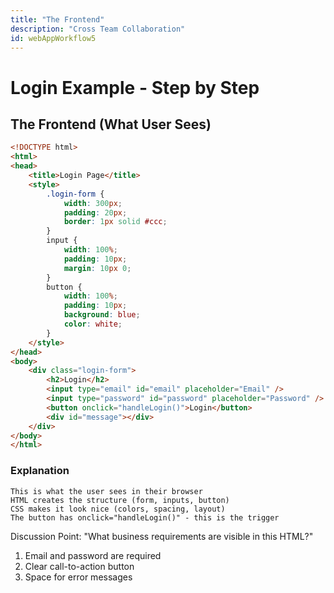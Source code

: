 ```yaml
---
title: "The Frontend"
description: "Cross Team Collaboration"
id: webAppWorkflow5
---
```


# Login Example - Step by Step

## The Frontend (What User Sees)
```html
<!DOCTYPE html>
<html>
<head>
    <title>Login Page</title>
    <style>
        .login-form {
            width: 300px;
            padding: 20px;
            border: 1px solid #ccc;
        }
        input {
            width: 100%;
            padding: 10px;
            margin: 10px 0;
        }
        button {
            width: 100%;
            padding: 10px;
            background: blue;
            color: white;
        }
    </style>
</head>
<body>
    <div class="login-form">
        <h2>Login</h2>
        <input type="email" id="email" placeholder="Email" />
        <input type="password" id="password" placeholder="Password" />
        <button onclick="handleLogin()">Login</button>
        <div id="message"></div>
    </div>
</body>
</html>
```
### Explanation
```
This is what the user sees in their browser
HTML creates the structure (form, inputs, button)
CSS makes it look nice (colors, spacing, layout)
The button has onclick="handleLogin()" - this is the trigger
```

Discussion Point: "What business requirements are visible in this HTML?"

1. Email and password are required
2. Clear call-to-action button
3. Space for error messages